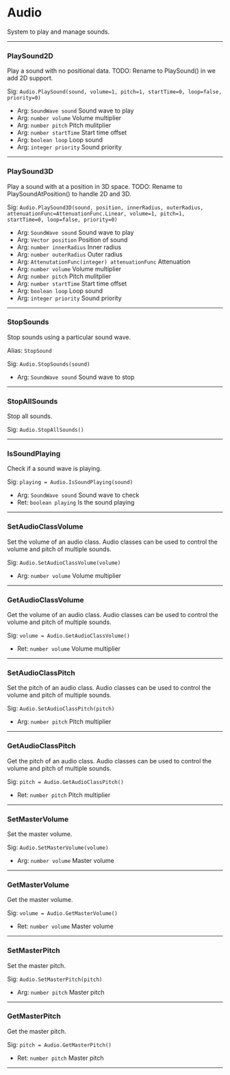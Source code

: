 # Audio

System to play and manage sounds.

---
### PlaySound2D
Play a sound with no positional data.
TODO: Rename to PlaySound() in we add 2D support.

Sig: `Audio.PlaySound(sound, volume=1, pitch=1, startTime=0, loop=false, priority=0)`
 - Arg: `SoundWave sound` Sound wave to play
 - Arg: `number volume` Volume multiplier
 - Arg: `number pitch` Pitch mulitplier
 - Arg: `number startTime` Start time offset
 - Arg: `boolean loop` Loop sound
 - Arg: `integer priority` Sound priority
---
### PlaySound3D
Play a sound with at a position in 3D space.
TODO: Rename to PlaySoundAtPosition() to handle 2D and 3D.

Sig: `Audio.PlaySound3D(sound, position, innerRadius, outerRadius, attenuationFunc=AttenuationFunc.Linear, volume=1, pitch=1, startTime=0, loop=false, priority=0)`
 - Arg: `SoundWave sound` Sound wave to play
 - Arg: `Vector position` Position of sound
 - Arg: `number innerRadius` Inner radius
 - Arg: `number outerRadius` Outer radius
 - Arg: `AttenutationFunc(integer) attenuationFunc` Attenuation
 - Arg: `number volume` Volume multiplier
 - Arg: `number pitch` Pitch mulitplier
 - Arg: `number startTime` Start time offset
 - Arg: `boolean loop` Loop sound
 - Arg: `integer priority` Sound priority
---
### StopSounds
Stop sounds using a particular sound wave.

Alias: `StopSound`

Sig: `Audio.StopSounds(sound)`
 - Arg: `SoundWave sound` Sound wave to stop
---
### StopAllSounds
Stop all sounds.

Sig: `Audio.StopAllSounds()`

---
### IsSoundPlaying
Check if a sound wave is playing.

Sig: `playing = Audio.IsSoundPlaying(sound)`
 - Arg: `SoundWave sound` Sound wave to check
 - Ret: `boolean playing` Is the sound playing
---
### SetAudioClassVolume
Set the volume of an audio class. Audio classes can be used to control the volume and pitch of multiple sounds.

Sig: `Audio.SetAudioClassVolume(volume)`
 - Arg: `number volume` Volume multiplier
---
### GetAudioClassVolume
Get the volume of an audio class. Audio classes can be used to control the volume and pitch of multiple sounds.

Sig: `volume = Audio.GetAudioClassVolume()`
 - Ret: `number volume` Volume multiplier
---
### SetAudioClassPitch
Set the pitch of an audio class. Audio classes can be used to control the volume and pitch of multiple sounds.

Sig: `Audio.SetAudioClassPitch(pitch)`
 - Arg: `number pitch` Pitch multiplier
---
### GetAudioClassPitch
Get the pitch of an audio class. Audio classes can be used to control the volume and pitch of multiple sounds.

Sig: `pitch = Audio.GetAudioClassPitch()`
 - Ret: `number pitch` Pitch multiplier
---
### SetMasterVolume
Set the master volume.

Sig: `Audio.SetMasterVolume(volume)`
 - Arg: `number volume` Master volume
---
### GetMasterVolume
Get the master volume.

Sig: `volume = Audio.GetMasterVolume()`
 - Ret: `number volume` Master volume
---
### SetMasterPitch
Set the master pitch.

Sig: `Audio.SetMasterPitch(pitch)`
 - Arg: `number pitch` Master pitch
---
### GetMasterPitch
Get the master pitch.

Sig: `pitch = Audio.GetMasterPitch()`
 - Ret: `number pitch` Master pitch
---
